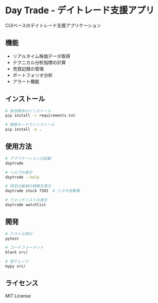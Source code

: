 # Day Trade - デイトレード支援アプリ

CUIベースのデイトレード支援アプリケーション

## 機能

- リアルタイム株価データ取得
- テクニカル分析指標の計算
- 売買記録の管理
- ポートフォリオ分析
- アラート機能

## インストール

```bash
# 依存関係のインストール
pip install -r requirements.txt

# 開発モードでインストール
pip install -e .
```

## 使用方法

```bash
# アプリケーションの起動
daytrade

# ヘルプの表示
daytrade --help

# 特定の銘柄の情報を表示
daytrade stock 7203  # トヨタ自動車

# ウォッチリストの表示
daytrade watchlist
```

## 開発

```bash
# テストの実行
pytest

# コードフォーマット
black src/

# 型チェック
mypy src/
```

## ライセンス

MIT License